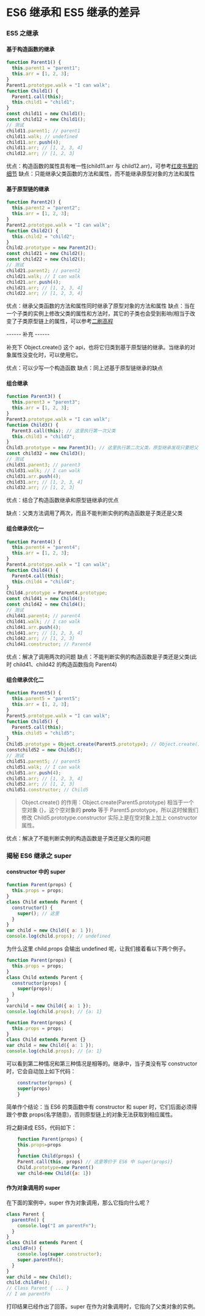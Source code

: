 # ES6 继承和 ES5 继承的差异

### ES5 之继承

#### 基于构造函数的继承

```js
function Parent1() {
  this.parent1 = "parent1";
  this.arr = [1, 2, 3];
}
Parent1.prototype.walk = "I can walk";
function Child1() {
  Parent1.call(this);
  this.child1 = "child1";
}
const child11 = new Child1();
const child12 = new Child1();
// 测试
child11.parent1; // parent1
child11.walk; // undefined
child11.arr.push(4);
child11.arr; // [1, 2, 3, 4]
child12.arr; // [1, 2, 3]
```

优点：构造函数的属性具有唯一性(child11.arr 与 child12.arr)，可参考[红皮书里的细节](https://github.com/MuYunyun/blog/blob/master/BasicSkill/%E5%9F%BA%E7%A1%80%E7%AF%87/%E4%BA%8C%E5%88%B7%E9%AB%98%E7%A8%8B.md#%E6%9E%84%E9%80%A0%E5%87%BD%E6%95%B0%E6%A8%A1%E5%BC%8F)
缺点：只能继承父类函数的方法和属性，而不能继承原型对象的方法和属性

#### 基于原型链的继承

```js
function Parent2() {
  this.parent2 = "parent2";
  this.arr = [1, 2, 3];
}
Parent2.prototype.walk = "I can walk";
function Child2() {
  this.child2 = "child2";
}
Child2.prototype = new Parent2();
const child21 = new Child2();
const child22 = new Child2();
// 测试
child21.parent2; // parent2
child21.walk; // I can walk
child21.arr.push(4);
child21.arr; // [1, 2, 3, 4]
child22.arr; // [1, 2, 3, 4]
```

优点：继承父类函数的方法和属性同时继承了原型对象的方法和属性
缺点：当在一个子类的实例上修改父类的属性和方法时，其它的子类也会受到影响(相当于改变了子类原型链上的属性，可以参考[二刷高程](https://github.com/MuYunyun/blog/blob/master/BasicSkill/%E5%9F%BA%E7%A1%80%E7%AF%87/%E4%BA%8C%E5%88%B7%E9%AB%98%E7%A8%8B.md#%E5%8E%9F%E5%9E%8B%E9%93%BE%E6%A8%A1%E5%BC%8F)

------ 补充 ------

补充下 Object.create() 这个 api，也将它归类到基于原型链的继承。当继承的对象属性没变化时，可以使用它。

优点：可以少写一个构造函数
缺点：同上述基于原型链继承的缺点

#### 组合继承

```js
function Parent3() {
  this.parent3 = "parent3";
  this.arr = [1, 2, 3];
}
Parent3.prototype.walk = "I can walk";
function Child3() {
  Parent3.call(this); // 这里执行第一次父类
  this.child3 = "child3";
}
Child3.prototype = new Parent3(); // 这里执行第二次父类，原型继承发现只要把父子的原型对象绑定起来就好，可以写成 Child3.prototype = new Parent3()>__proto__ 也正常constchild31=newChild3()
const child32 = new Child3();
// 测试
child31.parent3; // parent3
child31.walk; // I can walk
child31.arr.push(4);
child31.arr; // [1, 2, 3, 4]
child32.arr; // [1, 2, 3]
```

优点：结合了构造函数继承和原型链继承的优点

缺点：父类方法调用了两次，而且不能判断实例的构造函数是子类还是父类

#### 组合继承优化一

```js
function Parent4() {
  this.parent4 = "parent4";
  this.arr = [1, 2, 3];
}
Parent4.prototype.walk = "I can walk";
function Child4() {
  Parent4.call(this);
  this.child4 = "child4";
}
Child4.prototype = Parent4.prototype;
const child41 = new Child4();
const child42 = new Child4();
// 测试
child41.parent4; // parent4
child41.walk; // I can walk
child41.arr.push(4);
child41.arr; // [1, 2, 3, 4]
child42.arr; // [1, 2, 3]
child41.constructor; // Parent4
```

优点：解决了调用两次的问题
缺点：不能判断实例的构造函数是子类还是父类(此时 child41、child42 的构造函数指向 Parent4)

#### 组合继承优化二

```js
function Parent5() {
  this.parent5 = "parent5";
  this.arr = [1, 2, 3];
}
Parent5.prototype.walk = "I can walk";
function Child5() {
  Parent5.call(this);
  this.child5 = "child5";
}
Child5.prototype = Object.create(Parent5.prototype); // Object.create() 创建了一个中间对象，起到隔离子类和父类的作用。Child5.prototype.constructor=Child5constchild51=newChild5()
constchild52 = new Child5();
// 测试
child51.parent5; // parent5
child51.walk; // I can walk
child51.arr.push(4);
child51.arr; // [1, 2, 3, 4]
child52.arr; // [1, 2, 3]
child51.constructor; // Child5
```

> Object.create() 的作用：Object.create(Parent5.prototype) 相当于一个空对象 {}，这个空对象的 **proto** 等于 Parent5.prototype，所以这时候我们修改 Child5.prototype.constructor 实际上是在空对象上加上 constructor 属性。

优点：解决了不能判断实例的构造函数是子类还是父类的问题

### 揭秘 ES6 继承之 super

#### constructor 中的 super

```js
function Parent(props) {
  this.props = props;
}
class Child extends Parent {
  constructor() {
    super(); // 这里
  }
}
var child = new Child({ a: 1 });
console.log(child.props); // undefined
```

为什么这里 child.props 会输出 undefined 呢，让我们接着看以下两个例子。

```js
function Parent(props) {
  this.props = props;
}
class Child extends Parent {
  constructor(props) {
    super(props);
  }
}
varchild = new Child({ a: 1 });
console.log(child.props); // {a: 1}

function Parent(props) {
  this.props = props;
}
class Child extends Parent {}
var child = new Child({ a: 1 });
console.log(child.props); // {a: 1}
```

可以看到第二种情况和第三种情况是相等的。继承中，当子类没有写 constructor 时，它会自动加上如下代码：

```js
    constructor(props) {
    super(props)
    }
```

简单作个结论：当 ES6 的类函数中有 constructor 和 super 时，它们后面必须得跟个参数 props(名字随意)，否则原型链上的对象无法获取到相应属性。

将之翻译成 ES5，代码如下：

```js
    function Parent(props) {
    this.props=props
    }
    function Child(props) {
    Parent.call(this, props) // 这里等价于 ES6 中 super(props)}
    Child.prototype=new Parent()
    var child=new Child({a: 1})
```

#### 作为对象调用的 super

在下面的案例中，super 作为对象调用，那么它指向什么呢？

```js
class Parent {
  parentFn() {
    console.log("I am parentFn");
  }
}
class Child extends Parent {
  childFn() {
    console.log(super.constructor);
    super.parentFn();
  }
}
var child = new Child();
child.childFn();
// Class Parent { ... }
// I am parentFn
```

打印结果已经作出了回答。super 在作为对象调用时，它指向了父类对象的实例。
